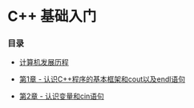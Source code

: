 # C++ 基础入门

### 目录

- [计算机发展历程](./计算机的发展历程.md)

- [第1章 - 认识C++程序的基本框架和cout以及endl语句](./章节/第1章-认识C++程序的基本框架和cout以及endl语句.md)

- [第2章 - 认识变量和cin语句](./章节/第2章-认识变量和cin语句.md)
